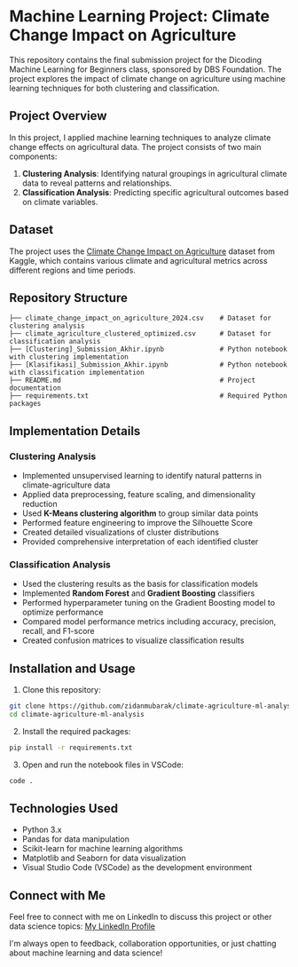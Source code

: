 # Machine Learning Project: Climate Change Impact on Agriculture

This repository contains the final submission project for the Dicoding Machine Learning for Beginners class, sponsored by DBS Foundation. The project explores the impact of climate change on agriculture using machine learning techniques for both clustering and classification.

## Project Overview

In this project, I applied machine learning techniques to analyze climate change effects on agricultural data. The project consists of two main components:

1. **Clustering Analysis**: Identifying natural groupings in agricultural climate data to reveal patterns and relationships.
2. **Classification Analysis**: Predicting specific agricultural outcomes based on climate variables.

## Dataset

The project uses the [Climate Change Impact on Agriculture](https://www.kaggle.com/datasets/waqi786/climate-change-impact-on-agriculture) dataset from Kaggle, which contains various climate and agricultural metrics across different regions and time periods.

## Repository Structure

```
├── climate_change_impact_on_agriculture_2024.csv    # Dataset for clustering analysis
├── climate_agriculture_clustered_optimized.csv      # Dataset for classification analysis
├── [Clustering]_Submission_Akhir.ipynb              # Python notebook with clustering implementation
├── [Klasifikasi]_Submission_Akhir.ipynb             # Python notebook with classification implementation
├── README.md                                        # Project documentation
├── requirements.txt                                 # Required Python packages
```

## Implementation Details

### Clustering Analysis
- Implemented unsupervised learning to identify natural patterns in climate-agriculture data
- Applied data preprocessing, feature scaling, and dimensionality reduction
- Used **K-Means clustering algorithm** to group similar data points
- Performed feature engineering to improve the Silhouette Score
- Created detailed visualizations of cluster distributions
- Provided comprehensive interpretation of each identified cluster

### Classification Analysis
- Used the clustering results as the basis for classification models
- Implemented **Random Forest** and **Gradient Boosting** classifiers
- Performed hyperparameter tuning on the Gradient Boosting model to optimize performance
- Compared model performance metrics including accuracy, precision, recall, and F1-score
- Created confusion matrices to visualize classification results

## Installation and Usage

1. Clone this repository:
```bash
git clone https://github.com/zidanmubarak/climate-agriculture-ml-analysis.git
cd climate-agriculture-ml-analysis
```

2. Install the required packages:
```bash
pip install -r requirements.txt
```

3. Open and run the notebook files in VSCode:
```bash
code .
```

## Technologies Used

- Python 3.x
- Pandas for data manipulation
- Scikit-learn for machine learning algorithms
- Matplotlib and Seaborn for data visualization
- Visual Studio Code (VSCode) as the development environment

## Connect with Me

Feel free to connect with me on LinkedIn to discuss this project or other data science topics:
[My LinkedIn Profile](https://www.linkedin.com/in/zidan-mubarak-87b880283/)

I'm always open to feedback, collaboration opportunities, or just chatting about machine learning and data science!
